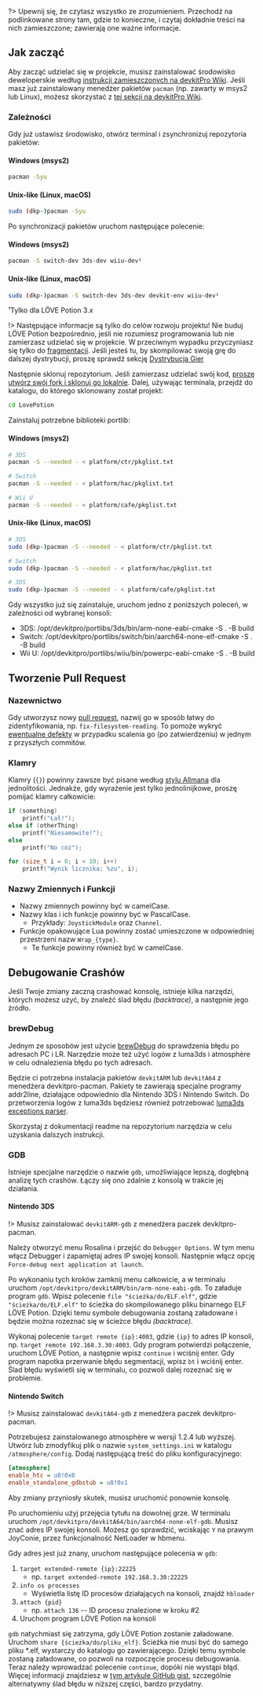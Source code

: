 ﻿?> Upewnij się, że czytasz wszystko ze zrozumieniem. Przechodź na podlinkowane strony tam, gdzie to konieczne, i czytaj dokładnie treści na nich zamieszczone; zawierają one ważne informacje.

## Jak zacząć

Aby zacząć udzielać się w projekcie, musisz zainstalować środowisko deweloperskie według [instrukcji zamieszczonych na devkitPro Wiki](https://devkitpro.org/wiki/Getting_Started). Jeśli masz już zainstalowany menedżer pakietów `pacman` (np. zawarty w msys2 lub Linux), możesz skorzystać z [tej sekcji na devkitPro Wiki](https://devkitpro.org/wiki/devkitPro_pacman#Customising_Existing_Pacman_Install).

### Zależności

Gdy już ustawisz środowisko, otwórz terminal i zsynchronizuj repozytoria pakietów:

<!-- tabs:start -->

#### **Windows (msys2)**

```bash
pacman -Syu
```

#### **Unix-like (Linux, macOS)**

```bash
sudo (dkp-)pacman -Syu
```

<!-- tabs:end -->

Po synchronizacji pakietów uruchom następujące polecenie:

<!-- tabs:start -->

#### **Windows (msys2)**

```bash
pacman -S switch-dev 3ds-dev wiiu-dev¹
```

#### **Unix-like (Linux, macOS)**

```bash
sudo (dkp-)pacman -S switch-dev 3ds-dev devkit-env wiiu-dev¹
```

<!-- tabs:end -->

¹Tylko dla LÖVE Potion 3.x

!> Następujące informacje są tylko do celów rozwoju projektu! Nie buduj LÖVE Potion bezpośrednio, jeśli nie rozumiesz programowania lub nie zamierzasz udzielać się w projekcie. W przeciwnym wypadku przyczyniasz się tylko do [fragmentacji](https://en.wikipedia.org/wiki/Market_fragmentation). Jeśli jesteś tu, by skompilować swoją grę do dalszej dystrybucji, proszę sprawdź sekcję [Dystrybucja Gier](/translations/pl-pl/packaging)

Następnie sklonuj repozytorium. Jeśli zamierzasz udzielać swój kod, [proszę utwórz swój fork i sklonuj go lokalnie](https://help.github.com/articles/fork-a-repo/). Dalej, używając terminala, przejdź do katalogu, do którego sklonowany został projekt:

```bash
cd LovePotion
```

Zainstaluj potrzebne biblioteki portlib:

<!-- tabs:start -->

#### **Windows (msys2)**

```bash
# 3DS
pacman -S --needed - < platform/ctr/pkglist.txt

# Switch
pacman -S --needed - < platform/hac/pkglist.txt

# Wii U
pacman -S --needed - < platform/cafe/pkglist.txt
```

#### **Unix-like (Linux, macOS)**

```bash
# 3DS
sudo (dkp-)pacman -S --needed - < platform/ctr/pkglist.txt

# Switch
sudo (dkp-)pacman -S --needed - < platform/hac/pkglist.txt

# 3DS
sudo (dkp-)pacman -S --needed - < platform/cafe/pkglist.txt
```

<!-- tabs:end -->

Gdy wszystko już się zainstaluje, uruchom jedno z poniższych poleceń, w zależności od wybranej konsoli:

- 3DS: /opt/devkitpro/portlibs/3ds/bin/arm-none-eabi-cmake -S . -B build
- Switch: /opt/devkitpro/portlibs/switch/bin/aarch64-none-elf-cmake -S . -B build
- Wii U: /opt/devkitpro/portlibs/wiiu/bin/powerpc-eabi-cmake -S . -B build

## Tworzenie Pull Request

### Nazewnictwo

Gdy utworzysz nowy [pull request](https://help.github.com/articles/about-pull-requests/), nazwij go w sposób łatwy do zidentyfikowania, np. `fix-filesystem-reading`. To pomoże wykryć [ewentualne defekty](https://sqa.stackexchange.com/a/20258) w przypadku scalenia go (po zatwierdzeniu) w jednym z przyszłych commitów.

### Klamry

Klamry (`{}`) powinny zawsze być pisane według [stylu Allmana](https://pbs.twimg.com/media/CXlB_kpVAAA0pDM.png) dla jednolitości. Jednakże, gdy wyrażenie jest tylko jednolinijkowe, proszę pomijać klamry całkowicie:

```cpp
if (something)
    printf("Łał!");
else if (otherThing)
    printf("Niesamowite!");
else
    printf("No cóż");

for (size_t i = 0; i < 10; i++)
    printf("Wynik licznika: %zu", i);
```

### Nazwy Zmiennych i Funkcji

- Nazwy zmiennych powinny być w camelCase.
- Nazwy klas i ich funkcje powinny być w PascalCase.
  - Przykłady: `JoystickModule` oraz `Channel`.
- Funkcje opakowujące Lua powinny zostać umieszczone w odpowiedniej przestrzeni nazw `Wrap_{type}`.
  - Te funkcje powinny również być w camelCase.

## Debugowanie Crashów

Jeśli Twoje zmiany zaczną crashować konsolę, istnieje kilka narzędzi, których możesz użyć, by znaleźć ślad błędu *(backtrace)*, a następnie jego źródło.

### brewDebug

Jednym ze sposobów jest użycie [brewDebug](https://github.com/TurtleP/brewDebug) do sprawdzenia błędu po adresach PC i LR. Narzędzie może też użyć logów z luma3ds i atmosphère w celu odnalezienia błędu po tych adresach.

Będzie ci potrzebna instalacja pakietów `devkitARM` lub `devkitA64` z menedżera devkitpro-pacman. Pakiety te zawierają specjalne programy addr2line, działające odpowiednio dla Nintendo 3DS i Nintendo Switch. Do przetworzenia logów z luma3ds będziesz również potrzebować [luma3ds exceptions parser](https://github.com/LumaTeam/luma3ds_exception_dump_parser).

Skorzystaj z dokumentacji readme na repozytorium narzędzia w celu uzyskania dalszych instrukcji.

### GDB

Istnieje specjalne narzędzie o nazwie `gdb`, umożliwiające lepszą, dogłębną analizę tych crashów. Łączy się ono zdalnie z konsolą w trakcie jej działania.

#### Nintendo 3DS

!> Musisz zainstalować `devkitARM-gdb` z menedżera paczek devkitpro-pacman.

Należy otworzyć menu Rosalina i przejść do `Debugger Options`. W tym menu włącz Debugger i zapamiętaj adres IP swojej konsoli. Następnie włącz opcję `Force-debug next application at launch`.

Po wykonaniu tych kroków zamknij menu całkowicie, a w terminalu uruchom `/opt/devkitpro/devkitARM/bin/arm-none-eabi-gdb`. To załaduje program `gdb`. Wpisz polecenie `file "ścieżka/do/ELF.elf"`, gdzie `"ścieżka/do/ELF.elf"` to ścieżka do skompilowanego pliku binarnego ELF LÖVE Potion. Dzięki temu symbole debugowania zostaną załadowane i będzie można rozeznać się w ścieżce błędu *(backtrace)*.

Wykonaj polecenie `target remote {ip}:4003`, gdzie `{ip}` to adres IP konsoli, np. `target remote 192.168.3.30:4003`. Gdy program potwierdzi połączenie, uruchom LÖVE Potion, a następnie wpisz `continue` i wciśnij enter. Gdy program napotka przerwanie błędu segmentacji, wpisz `bt` i wciśnij enter. Ślad błędu wyświetli się w terminalu, co pozwoli dalej rozeznać się w problemie.

#### Nintendo Switch

!> Musisz zainstalować `devkitA64-gdb` z menedżera paczek devkitpro-pacman.

Potrzebujesz zainstalowanego atmosphère w wersji 1.2.4 lub wyższej. Utwórz lub zmodyfikuj plik o nazwie `system_settings.ini` w katalogu `/atmosphere/config`. Dodaj następującą treść do pliku konfiguracyjnego:

```ini
[atmosphere]
enable_htc = u8!0x0
enable_standalone_gdbstub = u8!0x1
```

Aby zmiany przyniosły skutek, musisz uruchomić ponownie konsolę.

Po uruchomieniu użyj przejęcia tytułu na dowolnej grze. W terminalu uruchom `/opt/devkitpro/devkitA64/bin/aarch64-none-elf-gdb`. Musisz znać adres IP swojej konsoli. Możesz go sprawdzić, wciskając `Y` na prawym JoyConie, przez funkcjonalność NetLoader w hbmenu.

Gdy adres jest już znany, uruchom następujące polecenia w `gdb`:

1. `target extended-remote {ip}:22225`
   - np. `target extended-remote 192.168.3.30:22225`
2. `info os processes`
   - Wyświetla listę ID procesów działających na konsoli, znajdź `hbloader`
3. `attach {pid}`
   - np. `attach 136` -- ID procesu znalezione w kroku #2
4. Uruchom program LÖVE Potion na konsoli

`gdb` natychmiast się zatrzyma, gdy LÖVE Potion zostanie załadowane. Uruchom `share {ścieżka/do/pliku_elf}`. Ścieżka nie musi być do samego pliku \*.elf, wystarczy do katalogu go zawierającego. Dzięki temu symbole zostaną załadowane, co pozwoli na rozpoczęcie procesu debugowania. Teraz należy wprowadzać polecenie `continue`, dopóki nie wystąpi błąd. Więcej informacji znajdziesz w [tym artykule GitHub gist](https://gist.github.com/nolberto82/2ad4235627b56cae769872e903f7c1b9#appendix), szczególnie alternatywny ślad błędu w niższej części, bardzo przydatny.
